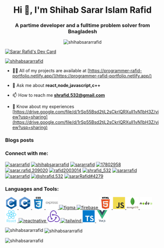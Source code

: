 <h1 align="center">Hi 👋, I'm Shihab Sarar Islam Rafid</h1>
<h3 align="center">A partime developer and a fulltime problem solver from Bnagladesh</h3>

<p align="center" size="30%"> <img src="https://komarev.com/ghpvc/?username=shihabsararrafid&label=Profile%20views&color=0e75b6&style=flat" alt="shihabsararrafid" /> </p>
<a align="center" href="https://app.daily.dev/shihabrafid"><img src="https://api.daily.dev/devcards/9bd70452d9554e658e21c0400037e373.png?r=8w8" width="400" alt="Sarar Rafid's Dev Card"/></a>
<p align="left"> <a href="https://github.com/ryo-ma/github-profile-trophy"><img src="https://github-profile-trophy.vercel.app/?username=shihabsararrafid" alt="shihabsararrafid" /></a> </p>

- 👨‍💻 All of my projects are available at [https://programmer-rafid-portfolio.netlify.app/](https://programmer-rafid-portfolio.netlify.app/)

- 💬 Ask me about **react,node,javascript,c++**

- 📫 How to reach me **shrafid.532@gmail.com**

- 📄 Know about my experiences [https://drive.google.com/file/d/1rSp55Bsd2tjL2sCkrlQRXull1vN1bH3Z/view?usp=sharing](https://drive.google.com/file/d/1rSp55Bsd2tjL2sCkrlQRXull1vN1bH3Z/view?usp=sharing)

### Blogs posts
<!-- BLOG-POST-LIST:START -->
<!-- BLOG-POST-LIST:END -->

<h3 align="left">Connect with me:</h3>
<p align="left">
<a href="https://codepen.io/sararrafid" target="blank"><img align="center" src="https://raw.githubusercontent.com/rahuldkjain/github-profile-readme-generator/master/src/images/icons/Social/codepen.svg" alt="sararrafid" height="30" width="40" /></a>
<a href="https://dev.to/shihabsararrafid" target="blank"><img align="center" src="https://raw.githubusercontent.com/rahuldkjain/github-profile-readme-generator/master/src/images/icons/Social/devto.svg" alt="shihabsararrafid" height="30" width="40" /></a>
<a href="https://linkedin.com/in/sararrafid" target="blank"><img align="center" src="https://raw.githubusercontent.com/rahuldkjain/github-profile-readme-generator/master/src/images/icons/Social/linked-in-alt.svg" alt="sararrafid" height="30" width="40" /></a>
<a href="https://stackoverflow.com/users/17802958" target="blank"><img align="center" src="https://raw.githubusercontent.com/rahuldkjain/github-profile-readme-generator/master/src/images/icons/Social/stack-overflow.svg" alt="17802958" height="30" width="40" /></a>
<a href="https://fb.com/sarar.rafid.209020" target="blank"><img align="center" src="https://raw.githubusercontent.com/rahuldkjain/github-profile-readme-generator/master/src/images/icons/Social/facebook.svg" alt="sarar.rafid.209020" height="30" width="40" /></a>
<a href="https://www.codechef.com/users/rafid2003014" target="blank"><img align="center" src="https://cdn.jsdelivr.net/npm/simple-icons@3.1.0/icons/codechef.svg" alt="rafid2003014" height="30" width="40" /></a>
<a href="https://www.hackerrank.com/shrafid_532" target="blank"><img align="center" src="https://raw.githubusercontent.com/rahuldkjain/github-profile-readme-generator/master/src/images/icons/Social/hackerrank.svg" alt="shrafid_532" height="30" width="40" /></a>
<a href="https://codeforces.com/profile/sararrafid" target="blank"><img align="center" src="https://raw.githubusercontent.com/rahuldkjain/github-profile-readme-generator/master/src/images/icons/Social/codeforces.svg" alt="sararrafid" height="30" width="40" /></a>
<a href="https://www.leetcode.com/sararrafid" target="blank"><img align="center" src="https://raw.githubusercontent.com/rahuldkjain/github-profile-readme-generator/master/src/images/icons/Social/leet-code.svg" alt="sararrafid" height="30" width="40" /></a>
<a href="https://www.hackerearth.com/@shrafid.532" target="blank"><img align="center" src="https://raw.githubusercontent.com/rahuldkjain/github-profile-readme-generator/master/src/images/icons/Social/hackerearth.svg" alt="@shrafid.532" height="30" width="40" /></a>
<a href="https://discord.gg/sararRafid#4279" target="blank"><img align="center" src="https://raw.githubusercontent.com/rahuldkjain/github-profile-readme-generator/master/src/images/icons/Social/discord.svg" alt="sararRafid#4279" height="30" width="40" /></a>
</p>

<h3 align="left">Languages and Tools:</h3>
<p align="left"> <a href="https://www.cprogramming.com/" target="_blank" rel="noreferrer"> <img src="https://raw.githubusercontent.com/devicons/devicon/master/icons/c/c-original.svg" alt="c" width="40" height="40"/> </a> <a href="https://www.w3schools.com/cpp/" target="_blank" rel="noreferrer"> <img src="https://raw.githubusercontent.com/devicons/devicon/master/icons/cplusplus/cplusplus-original.svg" alt="cplusplus" width="40" height="40"/> </a> <a href="https://www.w3schools.com/css/" target="_blank" rel="noreferrer"> <img src="https://raw.githubusercontent.com/devicons/devicon/master/icons/css3/css3-original-wordmark.svg" alt="css3" width="40" height="40"/> </a> <a href="https://expressjs.com" target="_blank" rel="noreferrer"> <img src="https://raw.githubusercontent.com/devicons/devicon/master/icons/express/express-original-wordmark.svg" alt="express" width="40" height="40"/> </a> <a href="https://www.figma.com/" target="_blank" rel="noreferrer"> <img src="https://www.vectorlogo.zone/logos/figma/figma-icon.svg" alt="figma" width="40" height="40"/> </a> <a href="https://firebase.google.com/" target="_blank" rel="noreferrer"> <img src="https://www.vectorlogo.zone/logos/firebase/firebase-icon.svg" alt="firebase" width="40" height="40"/> </a> <a href="https://www.w3.org/html/" target="_blank" rel="noreferrer"> <img src="https://raw.githubusercontent.com/devicons/devicon/master/icons/html5/html5-original-wordmark.svg" alt="html5" width="40" height="40"/> </a> <a href="https://developer.mozilla.org/en-US/docs/Web/JavaScript" target="_blank" rel="noreferrer"> <img src="https://raw.githubusercontent.com/devicons/devicon/master/icons/javascript/javascript-original.svg" alt="javascript" width="40" height="40"/> </a> <a href="https://www.mongodb.com/" target="_blank" rel="noreferrer"> <img src="https://raw.githubusercontent.com/devicons/devicon/master/icons/mongodb/mongodb-original-wordmark.svg" alt="mongodb" width="40" height="40"/> </a> <a href="https://nodejs.org" target="_blank" rel="noreferrer"> <img src="https://raw.githubusercontent.com/devicons/devicon/master/icons/nodejs/nodejs-original-wordmark.svg" alt="nodejs" width="40" height="40"/> </a> <a href="https://reactjs.org/" target="_blank" rel="noreferrer"> <img src="https://raw.githubusercontent.com/devicons/devicon/master/icons/react/react-original-wordmark.svg" alt="react" width="40" height="40"/> </a> <a href="https://reactnative.dev/" target="_blank" rel="noreferrer"> <img src="https://reactnative.dev/img/header_logo.svg" alt="reactnative" width="40" height="40"/> </a> <a href="https://redux.js.org" target="_blank" rel="noreferrer"> <img src="https://raw.githubusercontent.com/devicons/devicon/master/icons/redux/redux-original.svg" alt="redux" width="40" height="40"/> </a> <a href="https://tailwindcss.com/" target="_blank" rel="noreferrer"> <img src="https://www.vectorlogo.zone/logos/tailwindcss/tailwindcss-icon.svg" alt="tailwind" width="40" height="40"/> </a> <a href="https://www.typescriptlang.org/" target="_blank" rel="noreferrer"> <img src="https://raw.githubusercontent.com/devicons/devicon/master/icons/typescript/typescript-original.svg" alt="typescript" width="40" height="40"/> </a> <a href="https://vuejs.org/" target="_blank" rel="noreferrer"> <img src="https://raw.githubusercontent.com/devicons/devicon/master/icons/vuejs/vuejs-original-wordmark.svg" alt="vuejs" width="40" height="40"/> </a> </p>

<p><img align="left" src="https://github-readme-stats.vercel.app/api/top-langs?username=shihabsararrafid&show_icons=true&locale=en&layout=compact" alt="shihabsararrafid" /></p>

<p>&nbsp;<img align="center" src="https://github-readme-stats.vercel.app/api?username=shihabsararrafid&show_icons=true&locale=en" alt="shihabsararrafid" /></p>

<p><img align="center" src="https://github-readme-streak-stats.herokuapp.com/?user=shihabsararrafid&" alt="shihabsararrafid" /></p>
